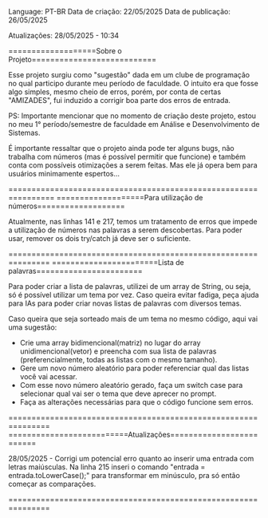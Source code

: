 Language: PT-BR
Data de criação: 22/05/2025
Data de publicação: 26/05/2025

Atualizações: 28/05/2025 - 10:34

===================Sobre o Projeto===========================

Esse projeto surgiu como "sugestão" dada em um clube de programação
no qual participo durante meu período de faculdade. O intuito era que
fosse algo simples, mesmo cheio de erros, porém, por conta de certas
"AMIZADES", fui induzido a corrigir boa parte dos erros de entrada.

PS: Importante mencionar que no momento de criação deste projeto, estou
no meu 1° período/semestre de faculdade em Análise e Desenvolvimento de Sistemas.

É importante ressaltar que o projeto ainda pode ter alguns bugs,
não trabalha com números (mas é possível permitir que funcione) e também
conta com possíveis otimizações a serem feitas. Mas ele já opera bem para usuários
minimamente espertos...

================================================================
===================Para utilização de números===================

Atualmente, nas linhas 141 e 217, temos um tratamento de erros que
impede a utilização de números nas palavras a serem descobertas. Para
poder usar, remover os dois try/catch já deve ser o suficiente.

===============================================================
=======================Lista de palavras=======================

Para poder criar a lista de palavras, utilizei de um array de String, ou seja,
só é possível utilizar um tema por vez. Caso queira evitar fadiga, peça ajuda para
IAs para poder criar novas listas de palavras com diversos temas. 

Caso queira que seja sorteado mais de um tema no mesmo código, aqui vai uma sugestão:
- Crie uma array bidimencional(matriz) no lugar do array unidimencional(vetor) e preencha
com sua lista de palavras (preferencialmente, todas as listas com o mesmo tamanho).
- Gere um novo número aleatório para poder referenciar qual das listas você vai acessar.
- Com esse novo número aleatório gerado, faça um switch case para selecionar qual vai ser o tema
que deve aprecer no prompt.
- Faça as alterações necessárias para que o código funcione sem erros.

===============================================================
==========================Atualizações=========================

28/05/2025 - Corrigi um potencial erro quanto ao inserir uma entrada com letras maiúsculas. Na 
linha 215 inseri o comando "entrada = entrada.toLowerCase();" para transformar em minúsculo, 
pra só então começar as comparações.

===============================================================
